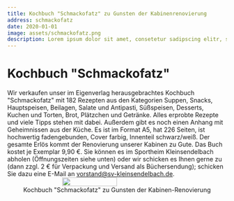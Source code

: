 ```yaml
---
title: Kochbuch "Schmackofatz" zu Gunsten der Kabinenrenovierung
address: schmackofatz
date: 2020-01-01
image: assets/schmackofatz.png
description: Lorem ipsum dolor sit amet, consetetur sadipscing elitr, sed diam nonumy eirmod tempor invidunt ut labore
---
```


# Kochbuch "Schmackofatz"

Wir verkaufen unser im Eigenverlag herausgebrachtes Kochbuch "Schmackofatz" mit 182 Rezepten aus den Kategorien Suppen, Snacks, Hauptspeisen, Beilagen, Salate und Antipasti, Süßspeisen, Desserts, Kuchen und Torten, Brot, Plätzchen und Getränke. Alles erprobte Rezepte und viele Tipps stehen mit dabei. Außerdem gibt es noch einen Anhang mit Geheimnissen aus der Küche.
Es ist im Format A5, hat 226 Seiten, ist hochwertig fadengebunden, Cover farbig, Innenteil schwarz/weiß. Der gesamte Erlös kommt der Renovierung unserer Kabinen zu Gute.
Das Buch kostet je Exemplar 9,90 €. Sie können es im Sportheim Kleinsendelbach abholen (Öffnungszeiten siehe unten) oder wir schicken es Ihnen gerne zu (dann zzgl. 2 € für Verpackung und Versand als Büchersendung); schicken Sie dazu eine E-Mail an <a href="mailto:vorstand@sv-kleinsendelbach.de">vorstand@sv-kleinsendelbach.de</a>.
<span style="display: flex; flex-direction: column; align-items: center; justify-content: center; width: 100%;">
    <img style="width: 50%;" src="https://stevenkellner.github.io/svkleinsendelbach-website/src/assets/schmackofatz.png">
    Kochbuch "Schmackofatz" zu Gunsten der Kabinen-Renovierung
</span>